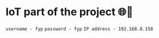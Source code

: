 # IoT part of the project 🌐🚀
``` username - fyp ```
``` password - fyp ```
``` IP address - 192.168.8.158 ```

